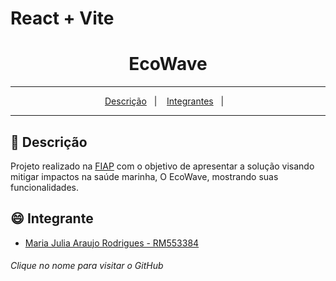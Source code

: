 # React + Vite
<div align="center">
  <h1>EcoWave</h1>
</div>
<hr/>

<p align="center">
  <a href="#pushpin-Descrição">Descrição</a>&nbsp;&nbsp;&nbsp;|&nbsp;&nbsp;&nbsp;
  <a href="#smile-Integrantes">Integrantes</a>&nbsp;&nbsp;&nbsp;|&nbsp;&nbsp;&nbsp;
</p>
<hr/>

## :pushpin: Descrição

Projeto realizado na [FIAP](https://www.fiap.com.br/) com o objetivo de apresentar a solução visando mitigar impactos na saúde marinha, O EcoWave, mostrando suas funcionalidades.

## :smile: Integrante


- [Maria Julia Araujo Rodrigues - RM553384](https://github.com/majuaraujo)


###### Clique no nome para visitar o GitHub

